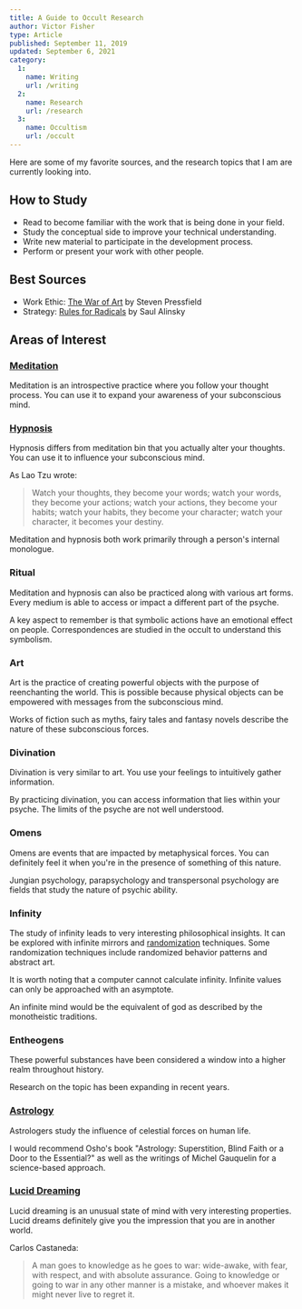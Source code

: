 ```yaml
---
title: A Guide to Occult Research
author: Victor Fisher
type: Article
published: September 11, 2019
updated: September 6, 2021
category:
  1:
    name: Writing
    url: /writing
  2: 
    name: Research
    url: /research
  3:  
    name: Occultism
    url: /occult
---
```


<post-info :title="title"></post-info>

Here are some of my favorite sources, and the research topics that I am are currently looking into.

## How to Study

-   Read to become familiar with the work that is being done in your field.
-   Study the conceptual side to improve your technical understanding.
-   Write new material to participate in the development process.
-   Perform or present your work with other people.

## Best Sources

-   Work Ethic: [The War of Art](http://www.worldcat.org/oclc/955664049) by Steven Pressfield
-   Strategy: [Rules for Radicals](http://www.worldcat.org/oclc/680744744) by Saul Alinsky
<!-- -   Art History: [Why Beauty Matters](https://www.youtube.com/watch?v=bHw4MMEnmpc) by Sir Roger Scruton
-   Art History: [Beauty and the Restoration of the Sacred](https://www.youtube.com/watch?v=ShjGnEQjoxc) by Sir Roger Scruton
-   Spirituality: [The Mysticism of Sound and Music](http://www.worldcat.org/oclc/769033889) by Hazrat Inayat Khan -->

## Areas of Interest

### [Meditation](http://www.worldcat.org/oclc/773695994)

Meditation is an introspective practice where you follow your thought process. You can use it to expand your awareness of your subconscious mind.

### [Hypnosis](http://www.worldcat.org/oclc/1066694401)

Hypnosis differs from meditation bin that you actually alter your thoughts. You can use it to influence your subconscious mind.

As Lao Tzu wrote:
> Watch your thoughts, they become your words;
> watch your words, they become your actions;
> watch your actions, they become your habits;
> watch your habits, they become your character;
> watch your character, it becomes your destiny.

Meditation and hypnosis both work primarily through a person's internal monologue.

### Ritual

Meditation and hypnosis can also be practiced along with various art forms. Every medium is able to access or impact a different part of the psyche.

A key aspect to remember is that symbolic actions have an emotional effect on people. Correspondences are studied in the occult to understand this symbolism.

### Art

Art is the practice of creating powerful objects with the purpose of reenchanting the world. This is possible because physical objects can be empowered with messages from the subconscious mind.

Works of fiction such as myths, fairy tales and fantasy novels describe the nature of these subconscious forces.

### Divination

Divination is very similar to art. You use your feelings to intuitively gather information.

By practicing divination, you can access information that lies within your psyche. The limits of the psyche are not well understood.

### Omens

Omens are events that are impacted by metaphysical forces. You can definitely feel it when you're in the presence of something of this nature.

Jungian psychology, parapsychology and transpersonal psychology are fields that study the nature of psychic ability.

### Infinity

The study of infinity leads to very interesting philosophical insights. It can be explored with infinite mirrors and [randomization](https://www.random.org/) techniques. Some randomization techniques include randomized behavior patterns and abstract art.

It is worth noting that a computer cannot calculate infinity. Infinite values can only be approached with an asymptote.

An infinite mind would be the equivalent of god as described by the monotheistic traditions.

### Entheogens

These powerful substances have been considered a window into a higher realm throughout history.

Research on the topic has been expanding in recent years.

### [Astrology](http://www.worldcat.org/oclc/954128880)

Astrologers study the influence of celestial forces on human life.

I would recommend Osho's book "Astrology: Superstition, Blind Faith or a Door to the Essential?" as well as the writings of Michel Gauquelin for a science-based approach.

### [Lucid Dreaming](http://www.worldcat.org/oclc/993816515)

Lucid dreaming is an unusual state of mind with very interesting properties. Lucid dreams definitely give you the impression that you are in another world.

Carlos Castaneda:
> A man goes to knowledge as he goes to war: wide-awake, with fear, with respect, and with absolute assurance. Going to knowledge or going to war in any other manner is a mistake, and whoever makes it might never live to regret it.
